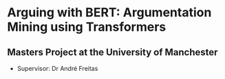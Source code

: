 # Arguing with BERT: Argumentation Mining using Transformers
## Masters Project at the University of Manchester
 - Supervisor: Dr André Freitas

